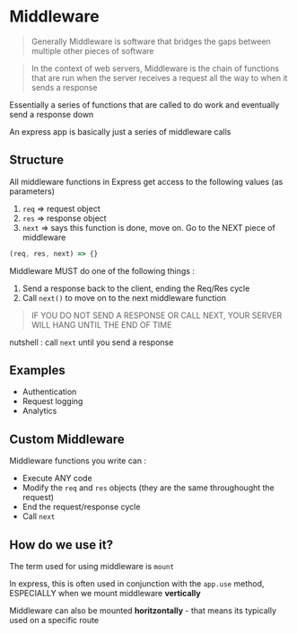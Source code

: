 # Middleware

> Generally Middleware is software that bridges the gaps between multiple other pieces of software

> In the context of web servers, Middleware is the chain of functions that are run when the server receives a request all the way to when it sends a response

Essentially a series of functions that are called to do work and eventually send a response down

An express app is basically just a series of middleware calls

## Structure

All middleware functions in Express get access to the following values (as parameters)
1. `req`  => request object
2. `res`  => response object
3. `next` => says this function is done, move on.  Go to the NEXT piece of middleware

```javascript
(req, res, next) => {}
```

Middleware MUST do one of the following things : 
1. Send a response back to the client, ending the Req/Res cycle
2. Call `next()` to move on to the next middleware function

> IF YOU DO NOT SEND A RESPONSE OR CALL NEXT, YOUR SERVER WILL HANG UNTIL THE END OF TIME

nutshell : call `next` until you send a response

## Examples
- Authentication
- Request logging
- Analytics

## Custom Middleware

Middleware functions you write can : 
- Execute ANY code
- Modify the `req` and `res` objects (they are the same throughought the request)
- End the request/response cycle
- Call `next`


## How do we use it?

The term used for using middleware is `mount`

In express, this is often used in conjunction with the `app.use` method, ESPECIALLY when we mount middleware __vertically__

Middleware can also be mounted __horitzontally__ - that means its typically used on a specific route





